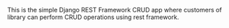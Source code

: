 This is the simple Django REST Framework CRUD app where customers of library can perform CRUD operations using rest framework.
